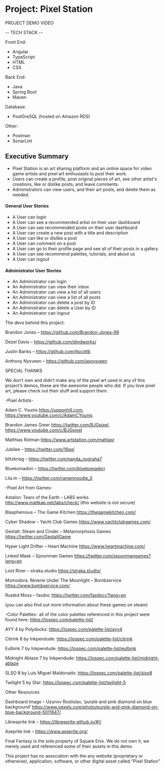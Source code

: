 # Project: Pixel Station

PROJECT DEMO VIDEO

<insert hyper link here>

-- TECH STACK -- 

Front End:
- Angular
- TypeScript
- HTML
- CSS 

Back End:
- Java
- Spring Boot
- Maven

Database:
- PostGreSQL (hosted on Amazon RDS)

Other:
- Postman
- SonarLint


## Executive Summary
* Pixel Station is an art sharing platform and an online space for video game artists and pixel art enthusiasts to post their work.
* Users can create a profile, post original pieces of art, see other artist's creations, like or dislike posts, and leave comments.
* Administrators can view users, and their art posts, and delete them as needed.


#### General User Stories 
- A User can login
- A User can see a recommended artist on their user dashboard
- A User can see recommended posts on their user dashboard
- A User can create a new post with a title and description
- A User can like or dislike a post
- A User can comment on a post
- A User can go to their profile page and see all of their posts in a gallery
- A User can see recommend palettes, tutorials, and about us
- A User can logout

#### Administrator User Stories
- An Administrator can login
- An Administrator can view their inbox
- An Administrator can view a list of all users
- An Administrator can view a list of all posts
- An Administrator can delete a post by ID
- An Administrator can delete a User by ID
- An Administrator can logout


The devs behind this project:

Brandon Jones – https://github.com/Brandon-Jones-99

Dezel Davis – https://github.com/dmdworks/

Justin Banks – https://github.com/jtscottb

Anthony Nysveen – https://github.com/asnysveen


SPECIAL THANKS

We don’t own and didn’t make any of the pixel art used in any of this project’s demos, these are the awesome people who did. If you love pixel art, please check out their stuff and support them. 


-Pixel Artists-


Adam C. Younis https://upponhill.com, https://www.youtube.com/c/AdamCYounis

Brandon James Greer https://twitter.com/BJGpixel, https://www.youtube.com/c/BJGpixel

Matthias Rotman https://www.artstation.com/mattiasr

Jubilee – https://twitter.com/16pxl

blitzkrieg – https://twitter.com/nanda_nugraha7

Bluekomadori – https://twitter.com/bluekomadori

Llia.m – https://twitter.com/ramennoodle_0


-Pixel Art from Games-


Astalon: Tears of the Earth - LABS works http://www.mattkap.net/labs/check/  (this website is not secure)

Blasphemous – The Game Kitchen https://thegamekitchen.com/

Cyber Shadow – Yacht Club Games https://www.yachtclubgames.com/

Gestalt: Steam and Cinder – Metamorphosis Games https://twitter.com/GestaltGame

Hyper Light Drifter – Heart Machine https://www.heartmachine.com/

Linked Mask – Spoonman Games https://twitter.com/spoonmangames?lang=en

Loot River – straka.studio https://straka.studio/

Momodora: Reverie Under The Moonlight – Bombservice https://www.bombservice.com/

Rusted Moss – faxdoc https://twitter.com/faxdocc?lang=en

(you can also find out more information about these games on steam)

-Color Palettes- 
all of the color palettes referenced in this project were found here: https://lospec.com/palette-list/

AYY 4 by Polyducks: https://lospec.com/palette-list/ayy4

Citrink 8 by Inkpendude: https://lospec.com/palette-list/citrink

Eulbink 7 by Inkpendude: https://lospec.com/palette-list/eulbink

Midnight Ablaze 7 by Inkpendude: https://lospec.com/palette-list/midnight-ablaze

SLSO 8 by Luis Miguel Maldonado: https://lospec.com/palette-list/slso8

Twilight 5 by Star: https://lospec.com/palette-list/twilight-5


Other Resources

Dashboard Image – Uzunov Rostislav, ‘purple and pink diamond on blue background’ https://www.pexels.com/photo/purple-and-pink-diamond-on-blue-background-5011647/

Libresprite link – https://libresprite.github.io/#!/

Aseprite link – https://www.aseprite.org/

Final Fantasy is the sole property of Square Enix. We do not own it, we merely used and referenced some of their assets in this demo.

This project has no association with the any website (proprietary or otherwise), application, software, or other digital asset called “Pixel Station”
